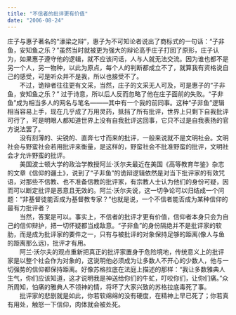 ```yaml
---
title: "不信者的批评更有价值"
date: "2006-08-24"
---
```


庄子与惠子著名的“濠梁之辩”，惠子为不可知论者说出了商标式的一句话：“子非鱼，安知鱼之乐？”虽然当时就被更为强大的辩论高手庄子打回了原形，庄子认为，如果惠子遵守他的逻辑，就不应该问话，人与人就无法交流。因为谁也都不是另一个人，另一物种，以此为原点，每个人的判断都成立不了，就算我有资格说自己的感受，可是听众并不是我，所以也接受不了。  
　　不过，诡辩者往往更有文采，当然，庄子的文采无人可及，可是惠子的“子非鱼，安知鱼之乐？” 过于诗意，所以后人反而忽略了他在庄子面前的失败。“子非鱼”成为相当多人的网名与笔名———其中有一个我的前同事。这种“子非鱼”逻辑相当容易上手，现在几乎成了万用灵药，抵挡了所有批评，世界上只剩下自我批评可行了，可是明眼人都知道世界上没有自我批评这回事，它只不过是自我表扬的官方说法罢了。  
　　没有刻薄的、尖锐的、直奔七寸而来的批评，一般来说就不是文明社会。文明社会与野蛮社会若用批评来衡量，是这样的，野蛮社会不批准野蛮的批评，文明社会才允许野蛮的批评。  
　　美国波士顿大学的政治学教授阿兰·沃尔夫最近在美国《高等教育年鉴》杂志的文章《信仰的疆土》，说到了“子非鱼”的诡辩逻辑依然是对当下批评家的有效咒语，对那些不信教、也不准备信教的批评家，有宗教人士认为他们的身份可疑，因而可以断定批评是恶意且无效的。阿兰·沃尔夫说，这一切争论可以归结成一个问题：“非基督徒能否成为基督教专家？”也就是说，一个不信者能否成为某种信仰的最有力批评者？  
　　当然，答案是可以。事实上，不信者的批评才更有价值，信仰者本身只会为自己的信仰辩护，把一切怀疑都当成敌意。“子非鱼”的身份隔绝并不是批评家的软肋，而是成为批评家的要件之一，只有与被批评的对象保持足够的距离(像人与鱼的距离那么远)，批评才有用。  
　　阿兰·沃尔夫的观点重新把真正的批评家置身于危险境地，传统意义上的批评家是以整个社会作为对象的，这说明他必须成为让多数人不开心的少数人，他与一切强势的信仰都保持距离。好像苏格拉底在法庭上描述的那样：“我让多数雅典人生气，你们应该知道，这才说明我是神送给你们的牛虻，叮咬你们，让你们痛。”众所周知，怕痛的雅典人不领神的情，将坏了大家兴致的苏格拉底毒死了事。  
　　批评家的悲剧就是如此，你若软绵绵的没有硬度，在精神上早已死了；你若真有用处，触怒一下信仰，肉体就会被处死。
